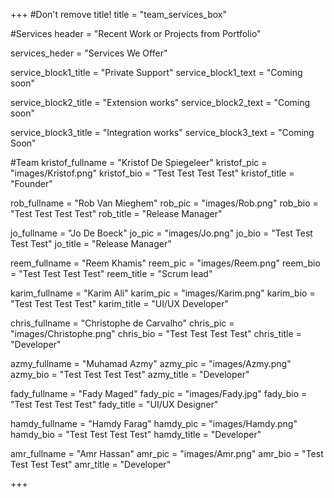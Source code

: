 +++
#Don't remove title!
title = "team_services_box"

#Services
header = "Recent Work or Projects from Portfolio"

services_heder = "Services We Offer"

service_block1_title = "Private Support"
service_block1_text = "Coming soon"

service_block2_title = "Extension works"
service_block2_text = "Coming soon"

service_block3_title = "Integration works"
service_block3_text = "Coming Soon"

#Team
kristof_fullname = "Kristof De Spiegeleer"
kristof_pic = "images/Kristof.png"
kristof_bio = "Test Test Test Test"
kristof_title = "Founder"

rob_fullname = "Rob Van Mieghem"
rob_pic = "images/Rob.png"
rob_bio = "Test Test Test Test"
rob_title = "Release Manager"

jo_fullname = "Jo De Boeck"
jo_pic = "images/Jo.png"
jo_bio = "Test Test Test Test"
jo_title = "Release Manager"

reem_fullname = "Reem Khamis"
reem_pic = "images/Reem.png"
reem_bio = "Test Test Test Test"
reem_title = "Scrum lead"

karim_fullname = "Karim Ali"
karim_pic = "images/Karim.png"
karim_bio = "Test Test Test Test"
karim_title = "UI/UX Developer"

chris_fullname = "Christophe de Carvalho"
chris_pic = "images/Christophe.png"
chris_bio = "Test Test Test Test"
chris_title = "Developer"

azmy_fullname = "Muhamad Azmy"
azmy_pic = "images/Azmy.png"
azmy_bio = "Test Test Test Test"
azmy_title = "Developer"

fady_fullname = "Fady Maged"
fady_pic = "images/Fady.jpg"
fady_bio = "Test Test Test Test"
fady_title = "UI/UX Designer"

hamdy_fullname = "Hamdy Farag"
hamdy_pic = "images/Hamdy.png"
hamdy_bio = "Test Test Test Test"
hamdy_title = "Developer"

amr_fullname = "Amr Hassan"
amr_pic = "images/Amr.png"
amr_bio = "Test Test Test Test"
amr_title = "Developer"

+++
